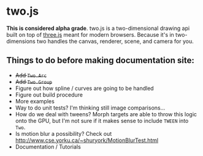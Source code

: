 two.js
======

__This is considered alpha grade__. two.js is a two-dimensional drawing api built on top of [three.js](http://threejs.org) meant for modern browsers. Because it's in two-dimensions two handles the canvas, renderer, scene, and camera for you.

## Things to do before making documentation site:
+ ~~Add `Two.Arc`~~
+ ~~Add `Two.Group`~~
+ Figure out how spline / curves are going to be handled
+ Figure out build procedure
+ More examples
+ Way to do unit tests? I'm thinking still image comparisons...
+ How do we deal with tweens? Morph targets are able to throw this logic onto the GPU, but I'm not sure if it makes sense to include `TWEEN` into `Two`.
+ Is motion blur a possibility? Check out http://www.cse.yorku.ca/~shuryork/MotionBlurTest.html
+ Documentation / Tutorials